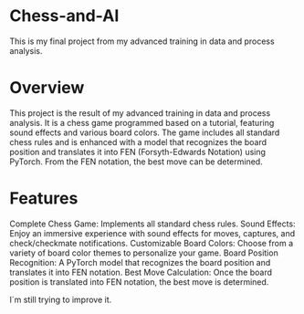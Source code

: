 # Chess-and-AI
This is my final project from my advanced training in data and process analysis.


# Overview


This project is the result of my advanced training in data and process analysis. It is a chess game programmed based on a tutorial, featuring sound effects and various board colors. The game includes all standard chess rules and is enhanced with a model that recognizes the board position and translates it into FEN (Forsyth-Edwards Notation) using PyTorch. From the FEN notation, the best move can be determined.

# Features


Complete Chess Game: Implements all standard chess rules.
Sound Effects: Enjoy an immersive experience with sound effects for moves, captures, and check/checkmate notifications.
Customizable Board Colors: Choose from a variety of board color themes to personalize your game.
Board Position Recognition: A PyTorch model that recognizes the board position and translates it into FEN notation.
Best Move Calculation: Once the board position is translated into FEN notation, the best move is determined.

I´m still trying to improve it.
